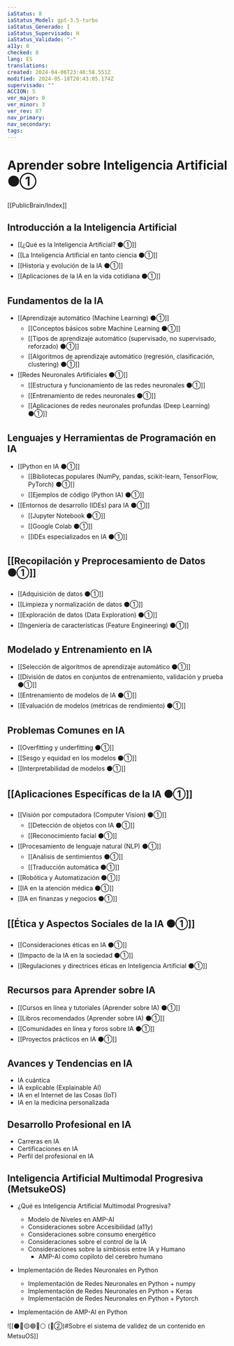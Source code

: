 ```yaml
---
iaStatus: 8
iaStatus_Model: gpt-3.5-turbo
iaStatus_Generado: I
iaStatus_Supervisado: H
iaStatus_Validado: "-"
a11y: 0
checked: 0
lang: ES
translations: 
created: 2024-04-06T23:48:58.551Z
modified: 2024-05-18T20:43:05.174Z
supervisado: ""
ACCION: S
ver_major: 0
ver_minor: 3
ver_rev: 87
nav_primary: 
nav_secondary: 
tags:
---
```

# Aprender sobre Inteligencia Artificial ⚫①

[[PublicBrain/Index]]

## Introducción a la Inteligencia Artificial

   - [[¿Qué es la Inteligencia Artificial? ⚫①]]
   - [[La Inteligencia Artificial en tanto ciencia ⚫①]]
   - [[Historia y evolución de la IA ⚫①]]
   - [[Aplicaciones de la IA en la vida cotidiana ⚫①]]

## Fundamentos de la IA

- [[Aprendizaje automático (Machine Learning) ⚫①]]
	- [[Conceptos básicos sobre Machine Learning ⚫①]]
	- [[Tipos de aprendizaje automático (supervisado, no supervisado, reforzado) ⚫①]]
	- [[Algoritmos de aprendizaje automático (regresión, clasificación, clustering) ⚫①]]
- [[Redes Neuronales Artificiales ⚫①]]
	- [[Estructura y funcionamiento de las redes neuronales ⚫①]]
	- [[Entrenamiento de redes neuronales ⚫①]]
	- [[Aplicaciones de redes neuronales profundas (Deep Learning) ⚫①]]

## Lenguajes y Herramientas de Programación en IA

- [[Python en IA ⚫①]]
  - [[Bibliotecas populares (NumPy, pandas, scikit-learn, TensorFlow, PyTorch) ⚫①]]
  - [[Ejemplos de código (Python IA) ⚫①]]
- [[Entornos de desarrollo (IDEs) para IA ⚫①]]
  - [[Jupyter Notebook ⚫①]]
  - [[Google Colab ⚫①]]
  - [[IDEs especializados en IA ⚫①]]

## [[Recopilación y Preprocesamiento de Datos ⚫①]]

- [[Adquisición de datos ⚫①]]
- [[Limpieza y normalización de datos ⚫①]]
- [[Exploración de datos (Data Exploration) ⚫①]]
- [[Ingeniería de características (Feature Engineering) ⚫①]]

## Modelado y Entrenamiento en IA

- [[Selección de algoritmos de aprendizaje automático ⚫①]]
- [[División de datos en conjuntos de entrenamiento, validación y prueba ⚫①]]
- [[Entrenamiento de modelos de IA ⚫①]]
- [[Evaluación de modelos (métricas de rendimiento) ⚫①]]

## Problemas Comunes en IA

- [[Overfitting y underfitting ⚫①]]
- [[Sesgo y equidad en los modelos ⚫①]]
- [[Interpretabilidad de modelos ⚫①]]

## [[Aplicaciones Específicas de la IA ⚫①]]

- [[Visión por computadora (Computer Vision) ⚫①]]
  - [[Detección de objetos con IA ⚫①]]
  - [[Reconocimiento facial ⚫①]]
- [[Procesamiento de lenguaje natural (NLP) ⚫①]]
  - [[Análisis de sentimientos ⚫①]]
  - [[Traducción automática ⚫①]]
- [[Robótica y Automatización ⚫①]]
- [[IA en la atención médica ⚫①]]
- [[IA en finanzas y negocios ⚫①]]

## [[Ética y Aspectos Sociales de la IA ⚫①]]

- [[Consideraciones éticas en IA ⚫①]]
- [[Impacto de la IA en la sociedad ⚫①]]
- [[Regulaciones y directrices éticas en Inteligencia Artificial ⚫①]]

## Recursos para Aprender sobre IA

- [[Cursos en línea y tutoriales (Aprender sobre IA) ⚫①]]
- [[Libros recomendados (Aprender sobre IA) ⚫①]]
- [[Comunidades en línea y foros sobre IA ⚫①]]
- [[Proyectos prácticos en IA ⚫①]]

## Avances y Tendencias en IA

- IA cuántica
- IA explicable (Explainable AI)
- IA en el Internet de las Cosas (IoT)
- IA en la medicina personalizada

## Desarrollo Profesional en IA

- Carreras en IA
- Certificaciones en IA
- Perfil del profesional en IA

## Inteligencia Artificial Multimodal Progresiva (MetsukeOS)

* ¿Qué es Inteligencia Artificial Multimodal Progresiva?
	* Modelo de Niveles en AMP-AI
	* Consideraciones sobre Accesibilidad (a11y)
	* Consideraciones sobre consumo energético
	* Consideraciones sobre el control de la IA
	* Consideraciones sobre la simbiosis entre IA y Humano
		*  AMP-AI como copiloto del cerebro humano

* Implementación de Redes Neuronales en Python
	* Implementación de Redes Neuronales en Python + numpy
	* Implementación de Redes Neuronales en Python + Keras
	* Implementación de Redes Neuronales en Python + Pytorch

* Implementación de AMP-AI en Python

![[⚫🔴🟡🟢🔵⚪ (🔴②)#Sobre el sistema de validez de un contenido en MetsuOS]]


